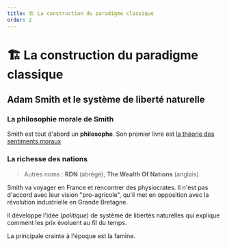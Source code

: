 ```yaml
---
title: 🏗 La construction du paradigme classique
order: 2
---
```


# 🏗 La construction du paradigme classique

## Adam Smith et le système de liberté naturelle

### La philosophie morale de Smith

Smith est tout d'abord un **philosophe**. Son premier livre est <u>la théorie des sentiments moraux</u> 

### La richesse des nations
> Autres noms : **RDN** (abrégé), **The Wealth Of Nations** (anglais)

Smith va voyager en France et rencontrer des physiocrates. Il n'est pas d'accord avec leur vision "pro-agricole", qu'il met en opposition avec la révolution industrielle en Grande Bretagne. 

Il développe l'idée (*politique*) de système de libertés naturelles qui explique comment les prix évoluent au fil du temps. 

La principale crainte à l'époque est la famine.
